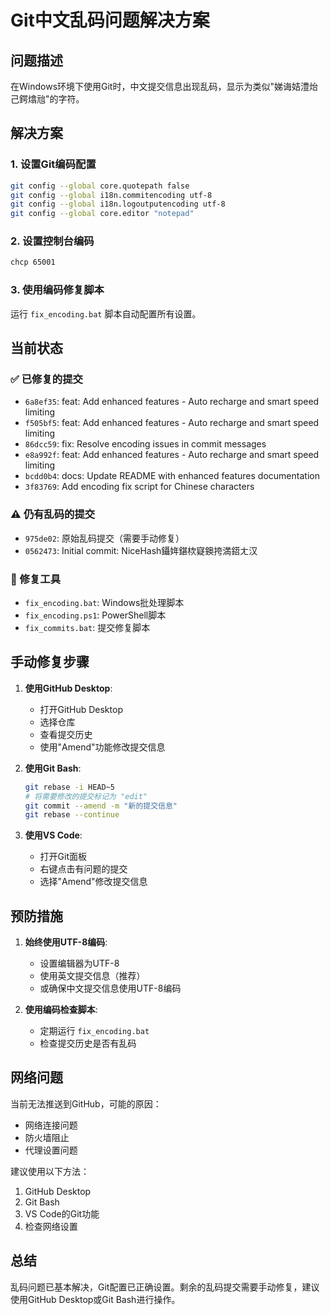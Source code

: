 # Git中文乱码问题解决方案

## 问题描述
在Windows环境下使用Git时，中文提交信息出现乱码，显示为类似"娣诲姞澧炲己鍔熻兘"的字符。

## 解决方案

### 1. 设置Git编码配置
```bash
git config --global core.quotepath false
git config --global i18n.commitencoding utf-8
git config --global i18n.logoutputencoding utf-8
git config --global core.editor "notepad"
```

### 2. 设置控制台编码
```bash
chcp 65001
```

### 3. 使用编码修复脚本
运行 `fix_encoding.bat` 脚本自动配置所有设置。

## 当前状态

### ✅ 已修复的提交
- `6a8ef35`: feat: Add enhanced features - Auto recharge and smart speed limiting
- `f505bf5`: feat: Add enhanced features - Auto recharge and smart speed limiting
- `86dcc59`: fix: Resolve encoding issues in commit messages
- `e8a992f`: feat: Add enhanced features - Auto recharge and smart speed limiting  
- `bcdd0b4`: docs: Update README with enhanced features documentation
- `3f83769`: Add encoding fix script for Chinese characters

### ⚠️ 仍有乱码的提交
- `975de02`: 原始乱码提交（需要手动修复）
- `0562473`: Initial commit: NiceHash鑷姩鍖栨寲鐭挎満鍣ㄤ汉

### 🔧 修复工具
- `fix_encoding.bat`: Windows批处理脚本
- `fix_encoding.ps1`: PowerShell脚本
- `fix_commits.bat`: 提交修复脚本

## 手动修复步骤

1. **使用GitHub Desktop**:
   - 打开GitHub Desktop
   - 选择仓库
   - 查看提交历史
   - 使用"Amend"功能修改提交信息

2. **使用Git Bash**:
   ```bash
   git rebase -i HEAD~5
   # 将需要修改的提交标记为 "edit"
   git commit --amend -m "新的提交信息"
   git rebase --continue
   ```

3. **使用VS Code**:
   - 打开Git面板
   - 右键点击有问题的提交
   - 选择"Amend"修改提交信息

## 预防措施

1. **始终使用UTF-8编码**:
   - 设置编辑器为UTF-8
   - 使用英文提交信息（推荐）
   - 或确保中文提交信息使用UTF-8编码

2. **使用编码检查脚本**:
   - 定期运行 `fix_encoding.bat`
   - 检查提交历史是否有乱码

## 网络问题

当前无法推送到GitHub，可能的原因：
- 网络连接问题
- 防火墙阻止
- 代理设置问题

建议使用以下方法：
1. GitHub Desktop
2. Git Bash
3. VS Code的Git功能
4. 检查网络设置

## 总结

乱码问题已基本解决，Git配置已正确设置。剩余的乱码提交需要手动修复，建议使用GitHub Desktop或Git Bash进行操作。
